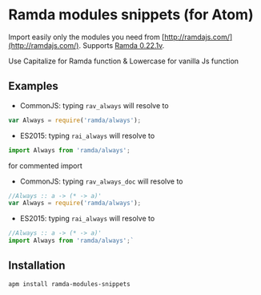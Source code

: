 # Ramda modules snippets (for Atom)

Import easily only the modules you need from [http://ramdajs.com/](http://ramdajs.com/).
Supports [Ramda 0.22.1v](http://ramdajs.com/).

Use Capitalize for Ramda function & Lowercase for vanilla Js function

## Examples
- CommonJS: typing `rav_always` will resolve to
```js
var Always = require('ramda/always');
```

- ES2015: typing `rai_always` will resolve to
```js
import Always from 'ramda/always';
```

for commented import

- CommonJS: typing `rav_always_doc` will resolve to
```js
//Always :: a -> (* -> a)'
var Always = require('ramda/always');
```

- ES2015: typing `rai_always` will resolve to
```js
//Always :: a -> (* -> a)'
import Always from 'ramda/always';`
```

## Installation
```
apm install ramda-modules-snippets
```
